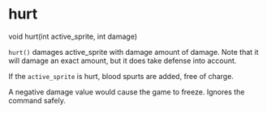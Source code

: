 # hurt

<Prototype>void hurt(int active_sprite, int damage)</Prototype>

`hurt()` damages active_sprite with damage amount of damage. Note that it will damage an exact amount, but it does take defense into account.

If the `active_sprite` is hurt, blood spurts are added, free of charge.

<VersionInfo dink="< 1.08">A negative damage value would cause the game to freeze.</VersionInfo>
<VersionInfo dink="1.08">Ignores the command safely.</VersionInfo>
